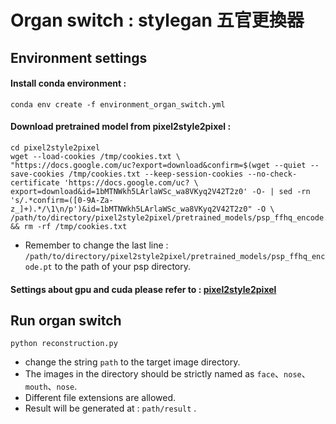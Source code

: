 # Organ switch : stylegan 五官更換器



## Environment settings

#### Install conda environment : 
```
conda env create -f environment_organ_switch.yml
```

#### Download pretrained model from pixel2style2pixel : 

```
cd pixel2style2pixel
wget --load-cookies /tmp/cookies.txt \
"https://docs.google.com/uc?export=download&confirm=$(wget --quiet --save-cookies /tmp/cookies.txt --keep-session-cookies --no-check-certificate 'https://docs.google.com/uc? \
export=download&id=1bMTNWkh5LArlaWSc_wa8VKyq2V42T2z0' -O- | sed -rn 's/.*confirm=([0-9A-Za-z_]+).*/\1\n/p')&id=1bMTNWkh5LArlaWSc_wa8VKyq2V42T2z0" -O \
/path/to/directory/pixel2style2pixel/pretrained_models/psp_ffhq_encode.pt && rm -rf /tmp/cookies.txt
```
* Remember to change the last line : `/path/to/directory/pixel2style2pixel/pretrained_models/psp_ffhq_encode.pt` 
to the path of your psp directory.

#### Settings about gpu and cuda please refer to : [pixel2style2pixel](https://github.com/eladrich/pixel2style2pixel)



## Run organ switch

```
python reconstruction.py
```

* change the string `path` to the target image directory.
* The images in the directory should be strictly named as `face`、`nose`、`mouth`、`nose`. 
* Different file extensions are allowed.
* Result will be generated at : `path/result` .
